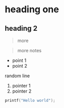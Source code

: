 # heading one
## heading 2

> more

> more notes

- point 1
- point 2

random line

1. pointer 1
2. pointer 2


```c
printf("Hello world");
```